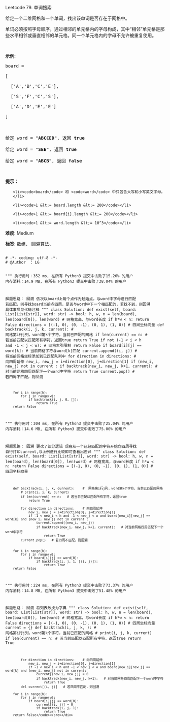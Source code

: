 Leetcode 79. 单词搜索
<p>给定一个二维网格和一个单词，找出该单词是否存在于网格中。</p>


<p>单词必须按照字母顺序，通过相邻的单元格内的字母构成，其中&ldquo;相邻&rdquo;单元格是那些水平相邻或垂直相邻的单元格。同一个单元格内的字母不允许被重复使用。</p>



<p>&nbsp;</p>



<p><strong>示例:</strong></p>



<pre>board =

[

  [&#39;A&#39;,&#39;B&#39;,&#39;C&#39;,&#39;E&#39;],

  [&#39;S&#39;,&#39;F&#39;,&#39;C&#39;,&#39;S&#39;],

  [&#39;A&#39;,&#39;D&#39;,&#39;E&#39;,&#39;E&#39;]

]



给定 word = &quot;<strong>ABCCED</strong>&quot;, 返回 <strong>true</strong>

给定 word = &quot;<strong>SEE</strong>&quot;, 返回 <strong>true</strong>

给定 word = &quot;<strong>ABCB</strong>&quot;, 返回 <strong>false</strong></pre>



<p>&nbsp;</p>



<p><strong>提示：</strong></p>



<ul>

	<li><code>board</code> 和 <code>word</code> 中只包含大写和小写英文字母。</li>

	<li><code>1 &lt;= board.length &lt;= 200</code></li>

	<li><code>1 &lt;= board[i].length &lt;= 200</code></li>

	<li><code>1 &lt;= word.length &lt;= 10^3</code></li>

</ul>





 **难度**: Medium



 **标签**: 数组、 回溯算法、 





<div class="hcb_wrap">
<pre class="prism undefined-numbers lang-python" data-lang="Python"><code>
# -*- coding: utf-8 -*-
# @Author  : LG

"""
执行用时：352 ms, 在所有 Python3 提交中击败了15.26% 的用户
内存消耗：14.9 MB, 在所有 Python3 提交中击败了38.04% 的用户

解题思路：
    回溯
    依次以board上每个点作为起始点，与word中字母进行匹配
    若匹配，则寻找board当前点四周，是否与word中下一个相匹配的，若找不到，则回溯
    具体事项见代码注释
"""
class Solution:
    def exist(self, board: List[List[str]], word: str) -> bool:
        h, w, n = len(board), len(board[0]), len(word)  # 网格宽高，与word长度
        if h*w < n:
            return False
        directions = [(-1, 0), (0, -1), (0, 1), (1, 0)] # 四周坐标向量
        def backtrack(i, j, k, current):    #  网格第i行j列，word第k个字符，当前已匹配的网格
            if len(current) == n:   # 若当前匹配以匹配所有字符，返回true
                return True
            if not (-1 < i < h and -1 < j < w): # 网格索引限制
                return False
            if board[i][j] == word[k]:  # 当前网格字符与word[k]匹配
                current.append((i, j))  # 将当前网格坐标添加到已匹配队列中
                for direction in directions:    # 向四周延伸
                    new_i, new_j = i+direction[0], j+direction[1]
                    if (new_i, new_j) not in current :
                        if backtrack(new_i, new_j, k+1, current):   # 对当前网格四周匹配下一个word中字符
                            return True
                current.pop()   # 若四周不匹配，则回溯

        for i in range(h):
            for j in range(w):
                if backtrack(i, j, 0, []):
                    return True
        return False


"""
执行用时：304 ms, 在所有 Python3 提交中击败了25.04% 的用户
内存消耗：14.6 MB, 在所有 Python3 提交中击败了75.00% 的用户

解题思路：
    回溯
    更改了部分逻辑
    现在从一个已经匹配的字符开始向四周寻找
    自行打印current,与上例进行比较即可查看出差异
"""
class Solution:
    def exist(self, board: List[List[str]], word: str) -> bool:
        h, w, n = len(board), len(board[0]), len(word)  # 网格宽高，与word长度
        if h*w < n:
            return False
        directions = [(-1, 0), (0, -1), (0, 1), (1, 0)] # 四周坐标向量

        def backtrack(i, j, k, current):    #  网格第i行j列，word第k个字符，当前已匹配的网格
            # print(i, j, k, current)
            if len(current) == n:   # 若当前匹配以匹配所有字符，返回true
                return True

            for direction in directions:    # 向四周延伸
                new_i, new_j = i+direction[0], j+direction[1]
                if -1 < new_i < h and -1 < new_j < w and board[new_i][new_j] == word[k] and (new_i, new_j) not in current :
                    current.append((new_i, new_j))
                    if backtrack(new_i, new_j, k+1, current):   # 对当前网格四周匹配下一个word中字符
                        return True
            current.pop()   # 若四周不匹配，则回溯


        for i in range(h):
            for j in range(w):
                if board[i][j] == word[0]:
                    if backtrack(i, j, 1, [(i, j)]):
                        return True
        return False

"""
执行用时：224 ms, 在所有 Python3 提交中击败了73.37% 的用户
内存消耗：14.8 MB, 在所有 Python3 提交中击败了51.48% 的用户

解题思路：
    回溯
    将列表改换为字典
"""
class Solution:
    def exist(self, board: List[List[str]], word: str) -> bool:
        h, w, n = len(board), len(board[0]), len(word)  # 网格宽高，与word长度
        if h*w < n:
            return False
        directions = [(-1, 0), (0, -1), (0, 1), (1, 0)] # 四周坐标向量
        current = {}
        def backtrack(i, j, k, ):    #  网格第i行j列，word第k个字符，当前已匹配的网格
            # print(i, j, k, current)
            if len(current) == n:   # 若当前匹配以匹配所有字符，返回true
                return True

            for direction in directions:    # 向四周延伸
                new_i, new_j = i+direction[0], j+direction[1]
                if -1 < new_i < h and -1 < new_j < w and board[new_i][new_j] == word[k] and (new_i, new_j) not in current:
                    current[(new_i, new_j)] = 0
                    if backtrack(new_i, new_j, k+1):   # 对当前网格四周匹配下一个word中字符
                        return True
            del current[(i, j)]   # 若四周不匹配，则回溯

        for i in range(h):
            for j in range(w):
                if board[i][j] == word[0]:
                    current[(i, j)] = 0
                    if backtrack(i, j, 1):
                        return True
        return False</code></pre></div>
